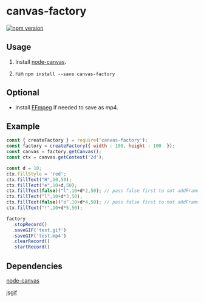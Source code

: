 # canvas-factory
[![npm version](https://img.shields.io/npm/v/canvas-factory.svg?style=flat-square)](https://www.npmjs.com/package/canvas-factory)
## Usage 
1. Install [node-canvas](https://github.com/Automattic/node-canvas).

2. run `npm install --save canvas-factory`

## Optional

* Install [FFmpeg](https://www.ffmpeg.org/) if needed to save as mp4.

## Example
```javascript
const { createFactory } = require('canvas-factory');
const factory = createFactory({ width : 100, height : 100  });
const canvas = factory.getCanvas();
const ctx = canvas.getContext('2d');

const d = 10;
ctx.fillStyle = 'red';
ctx.fillText("H",10,50);
ctx.fillText("e",10+d,50);
ctx.fillText(false)("l",10+d*2,50); // pass false first to not addFrame this ctx
ctx.fillText("l",10+d*3,50);
ctx.fillText(false)("o",10+d*4,50); // pass false first to not addFrame this ctx
ctx.fillText("!",10+d*5,50);

factory
  .stopRecord()
  .saveGIF('test.gif')
  .saveGIF('test.mp4')
  .clearRecord()
  .startRecord()
```

## Dependencies
[node-canvas](https://github.com/Automattic/node-canvas)

[jsgif](https://github.com/antimatter15/jsgif/)